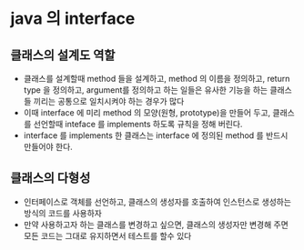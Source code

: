 # java 의 interface
## 클래스의 설계도 역할
* 클래스를 설계할때 method 들을 설계하고, method 의 이름을 정의하고, return type 을 정의하고, argument를 정의하고 하는 일들은 유사한 기능을 하는 클래스들 끼리는 공통으로 일치시켜야 하는 경우가 많다
* 이때 interface 에 미리 method 의 모양(원형, prototype)을 만들어 두고, 클래스를 선언할때 inteface 를 implements 하도록 규칙을 정해 버린다.
* interface 를 implements 한 클래스는 interface 에 정의된 method 를 반드시 만들어야 한다.

## 클래스의 다형성
* 인터페이스로 객체를 선언하고, 클래스의 생성자를 호출하여 인스턴스로 생성하는 방식의 코드를 사용하자
* 만약 사용하고자 하는 클래스를 변경하고 싶으면, 클래스의 생성자만 변경해 주면 모든 코드는 그대로 유지하면서 테스트를 할수 있다